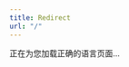 ```yaml
---
title: Redirect
url: "/"
---
```


<script>
  const lang = navigator.language || navigator.userLanguage;
  if (lang.startsWith("zh")) {
    window.location.href = "/zh/";
  } else {
    window.location.href = "/en/";
  }
</script>

<p>正在为您加载正确的语言页面...</p>
